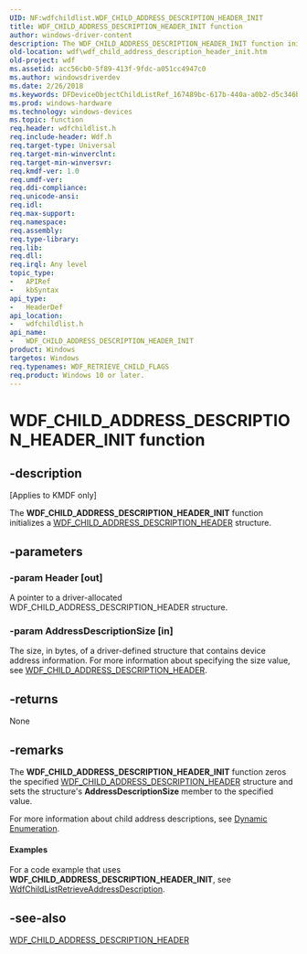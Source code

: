 ```yaml
---
UID: NF:wdfchildlist.WDF_CHILD_ADDRESS_DESCRIPTION_HEADER_INIT
title: WDF_CHILD_ADDRESS_DESCRIPTION_HEADER_INIT function
author: windows-driver-content
description: The WDF_CHILD_ADDRESS_DESCRIPTION_HEADER_INIT function initializes a WDF_CHILD_ADDRESS_DESCRIPTION_HEADER structure.
old-location: wdf\wdf_child_address_description_header_init.htm
old-project: wdf
ms.assetid: acc56cb0-5f89-413f-9fdc-a051cc4947c0
ms.author: windowsdriverdev
ms.date: 2/26/2018
ms.keywords: DFDeviceObjectChildListRef_167489bc-617b-440a-a0b2-d5c346b4cf50.xml, WDF_CHILD_ADDRESS_DESCRIPTION_HEADER_INIT, WDF_CHILD_ADDRESS_DESCRIPTION_HEADER_INIT function, kmdf.wdf_child_address_description_header_init, wdf.wdf_child_address_description_header_init, wdfchildlist/WDF_CHILD_ADDRESS_DESCRIPTION_HEADER_INIT
ms.prod: windows-hardware
ms.technology: windows-devices
ms.topic: function
req.header: wdfchildlist.h
req.include-header: Wdf.h
req.target-type: Universal
req.target-min-winverclnt: 
req.target-min-winversvr: 
req.kmdf-ver: 1.0
req.umdf-ver: 
req.ddi-compliance: 
req.unicode-ansi: 
req.idl: 
req.max-support: 
req.namespace: 
req.assembly: 
req.type-library: 
req.lib: 
req.dll: 
req.irql: Any level
topic_type:
-	APIRef
-	kbSyntax
api_type:
-	HeaderDef
api_location:
-	wdfchildlist.h
api_name:
-	WDF_CHILD_ADDRESS_DESCRIPTION_HEADER_INIT
product: Windows
targetos: Windows
req.typenames: WDF_RETRIEVE_CHILD_FLAGS
req.product: Windows 10 or later.
---
```


# WDF_CHILD_ADDRESS_DESCRIPTION_HEADER_INIT function


## -description


<p class="CCE_Message">[Applies to KMDF only]

The <b>WDF_CHILD_ADDRESS_DESCRIPTION_HEADER_INIT</b> function initializes a <a href="https://msdn.microsoft.com/library/windows/hardware/ff551219">WDF_CHILD_ADDRESS_DESCRIPTION_HEADER</a> structure.


## -parameters




### -param Header [out]

A pointer to a driver-allocated WDF_CHILD_ADDRESS_DESCRIPTION_HEADER structure.


### -param AddressDescriptionSize [in]

The size, in bytes, of a driver-defined structure that contains device address information. For more information about specifying the size value, see <a href="https://msdn.microsoft.com/library/windows/hardware/ff551219">WDF_CHILD_ADDRESS_DESCRIPTION_HEADER</a>.


## -returns



None




## -remarks



The <b>WDF_CHILD_ADDRESS_DESCRIPTION_HEADER_INIT</b> function zeros the specified <a href="https://msdn.microsoft.com/library/windows/hardware/ff551219">WDF_CHILD_ADDRESS_DESCRIPTION_HEADER</a> structure and sets the structure's <b>AddressDescriptionSize</b> member to the specified value.

For more information about child address descriptions, see <a href="https://docs.microsoft.com/en-us/windows-hardware/drivers/wdf/dynamic-enumeration">Dynamic Enumeration</a>.


#### Examples

For a code example that uses <b>WDF_CHILD_ADDRESS_DESCRIPTION_HEADER_INIT</b>, see <a href="https://msdn.microsoft.com/library/windows/hardware/ff545648">WdfChildListRetrieveAddressDescription</a>.

<div class="code"></div>



## -see-also




<a href="https://msdn.microsoft.com/library/windows/hardware/ff551219">WDF_CHILD_ADDRESS_DESCRIPTION_HEADER</a>
 

 

